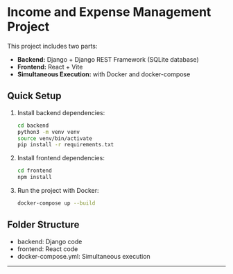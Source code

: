 # Income and Expense Management Project

This project includes two parts:
- **Backend:** Django + Django REST Framework (SQLite database)
- **Frontend:** React + Vite
- **Simultaneous Execution:** with Docker and docker-compose

## Quick Setup

1. Install backend dependencies:

    ```bash
    cd backend
    python3 -m venv venv
    source venv/bin/activate
    pip install -r requirements.txt
    ```

2. Install frontend dependencies:

    ```bash
    cd frontend
    npm install
    ```

3. Run the project with Docker:

    ```bash
    docker-compose up --build
    ```

## Folder Structure
- backend: Django code
- frontend: React code
- docker-compose.yml: Simultaneous execution

---

